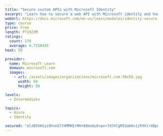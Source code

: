 ```yaml
---
title: "Secure custom APIs with Microsoft Identity"
excerpt: "Learn how to secure a web API with Microsoft identity and how to call it from another application."
webUrl: https://docs.microsoft.com/en-us/learn/modules/identity-secure-custom-api/
type: course
price: Free
length: PT1H23M
ratings:
  count: 179
  average: 4.7318435
heat: 50

provider:
  name: Microsoft Learn
  domain: microsoft.com
  images:
    - url: /assets/images/organizations/microsoft.com-50x50.jpg
      width: 50
      height: 50

levels:
  - Intermediate

topics:
  - Azure
  - Identity

secured: "olzB5VASyi8hnnGlY4MMKErMH+88mx6uG+pv+7d74lgMIGakHv1jPdklrXBpo0FZBtt3qd23yZWFsVBg8SWq4QdpqS1TjBVEtz9BvAT16TUYiRWiJK5u6XJMADnOdYtRLlniSgfrlYcdPRH+gWS08Kzetu2eCQintJUdkvG7sJamqQLh20c9zWgM38dZgctek+aNLLKy/v7ev06Rv9a+V3VZhoNlaOClPeHC3UrnjeuSbMfLopO7W0WNXvStgGTEkwaTtuRtUwYolAtgu9/upwvDej4F3SnU/AGaubMcvCeQpU+a7wVZ7A8DFdGiqTN98BkOLTfE/MVEoGLKDx+cUsqaqHvVC7baQssfU8fW+rQWeQM29CINISeYd/35MNNxl4i1V+4RVxrkMNH1QyrebFmHOllc/Qca0pm4v4cPTSs=;mlgQYxvxs4W8QStKi92bSQ=="
---
```


